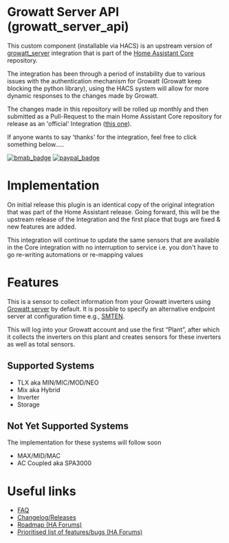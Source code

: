 # Growatt Server API (growatt_server_api)
This custom component (installable via HACS) is an upstream version of [growatt_server](https://www.home-assistant.io/integrations/growatt_server/) integration that is part of the [Home Assistant Core](https://github.com/home-assistant/core/tree/dev/homeassistant/components/growatt_server) repository.

The integration has been through a period of instability due to various issues with the authentication mechanism for Growatt (Growatt keep blocking the python library), using the HACS system will allow for more dynamic responses to the changes made by Growatt.

The changes made in this repository will be rolled up monthly and then submitted as a Pull-Request to the main Home Assistant Core repository for release as an 'official' Integration ([this one](https://www.home-assistant.io/integrations/growatt_server/)).

If anyone wants to say 'thanks' for the integration, feel free to click something below..... 

[![bmab_badge](https://img.shields.io/badge/Buy_Me-A_Beer-FFDD00.svg?style=for-the-badge&logo=buymeacoffee)](https://www.buymeacoffee.com/muppet3000)
[![paypal_badge](https://img.shields.io/badge/PayPal-Beer_Fund-blue.svg?style=for-the-badge&logo=paypal)](https://www.paypal.com/paypalme/muppet3000)

# Implementation
On initial release this plugin is an identical copy of the original integration that was part of the Home Assistant release. Going forward, this will be the upstream release of the Integration and the first place that bugs are fixed & new features are added.

This integration will continue to update the same sensors that are available in the Core integration with no interruption to service i.e. you don't have to go re-writing automations or re-mapping values

# Features
This is a sensor to collect information from your Growatt inverters using [Growatt server](https://server.growatt.com/) by default. It is possible to specify an alternative endpoint server at configuration time e.g., [SMTEN](https://server.smten.com/).

This will log into your Growatt account and use the first “Plant”, after which it collects the inverters on this plant and creates sensors for these inverters as well as total sensors.

## Supported Systems
- TLX aka MIN/MIC/MOD/NEO
- Mix aka Hybrid
- Inverter
- Storage

## Not Yet Supported Systems
The implementation for these systems will follow soon
- MAX/MID/MAC
- AC Coupled aka SPA3000

# Useful links
- [FAQ](https://github.com/muppet3000/homeassistant-growatt_server_api/blob/main/info.md)
- [Changelog/Releases](https://github.com/muppet3000/homeassistant-growatt_server_api/releases)
- [Roadmap (HA Forums)](https://community.home-assistant.io/t/growatt-integration-roadmap/510221)
- [Prioritised list of features/bugs (HA Forums)](https://community.home-assistant.io/t/growatt-integration-prioritised-list-of-features-for-implementation-fixing/483850)
